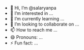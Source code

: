 - 👋 Hi, I’m @salaryanpa
- 👀 I’m interested in ...
- 🌱 I’m currently learning ...
- 💞️ I’m looking to collaborate on ...
- 📫 How to reach me ...
- 😄 Pronouns: ...
- ⚡ Fun fact: ...

<!---
salaryanpa/salaryanpa is a ✨ special ✨ repository because its `README.md` (this file) appears on your GitHub profile.
You can click the Preview link to take a look at your changes.
--->
